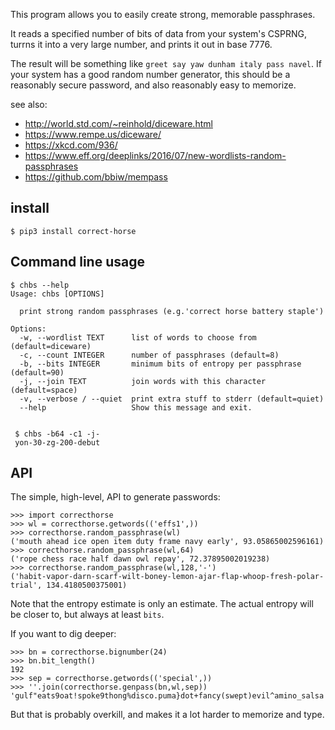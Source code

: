 This program allows you to easily create strong, memorable passphrases.

It reads a specified number of bits of data from your system's CSPRNG, turrns it
into a very large number, and prints it out in base 7776.

The result will be something like `greet say yaw dunham italy pass navel`. If
your system has a good random number generator, this should be a reasonably secure
password, and also reasonably easy to memorize.

see also:
  * http://world.std.com/~reinhold/diceware.html
  * https://www.rempe.us/diceware/
  * https://xkcd.com/936/
  * https://www.eff.org/deeplinks/2016/07/new-wordlists-random-passphrases
  * https://github.com/bbiw/mempass

## install

    $ pip3 install correct-horse


## Command line usage

    $ chbs --help
    Usage: chbs [OPTIONS]

      print strong random passphrases (e.g.'correct horse battery staple')

    Options:
      -w, --wordlist TEXT      list of words to choose from (default=diceware)
      -c, --count INTEGER      number of passphrases (default=8)
      -b, --bits INTEGER       minimum bits of entropy per passphrase (default=90)
      -j, --join TEXT          join words with this character (default=space)
      -v, --verbose / --quiet  print extra stuff to stderr (default=quiet)
      --help                   Show this message and exit.


     $ chbs -b64 -c1 -j-
     yon-30-zg-200-debut


## API

The simple, high-level, API to generate passwords:

    >>> import correcthorse
    >>> wl = correcthorse.getwords(('effs1',))
    >>> correcthorse.random_passphrase(wl)
    ('mouth ahead ice open item duty frame navy early', 93.05865002596161)
    >>> correcthorse.random_passphrase(wl,64)
    ('rope chess race half dawn owl repay', 72.37895002019238)
    >>> correcthorse.random_passphrase(wl,128,'-')
    ('habit-vapor-darn-scarf-wilt-boney-lemon-ajar-flap-whoop-fresh-polar-trial', 134.4180500375001)

Note that the entropy estimate is only an estimate. The actual entropy will be
closer to, but always at least `bits`.

If you want to dig deeper:

    >>> bn = correcthorse.bignumber(24)
    >>> bn.bit_length()
    192
    >>> sep = correcthorse.getwords(('special',))
    >>> ''.join(correcthorse.genpass(bn,wl,sep))
    'gulf"eats9oat!spoke9thong%disco.puma}dot+fancy(swept)evil^amino_salsa'

But that is probably overkill, and makes it a lot harder to memorize and type.
